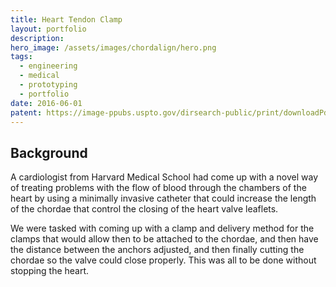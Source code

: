 ```yaml
---
title: Heart Tendon Clamp
layout: portfolio
description:
hero_image: /assets/images/chordalign/hero.png
tags: 
  - engineering
  - medical
  - prototyping
  - portfolio
date: 2016-06-01
patent: https://image-ppubs.uspto.gov/dirsearch-public/print/downloadPdf/10799358
---
```

## Background
A cardiologist from Harvard Medical School had come up with a novel way of treating problems with the flow of blood through the chambers of the heart by using a minimally invasive catheter that could increase the length of the chordae that control the closing of the heart valve leaflets. 

We were tasked with coming up with a clamp and delivery method for the clamps that would allow then to be attached to the chordae, and then have the distance between the anchors adjusted, and then finally cutting the chordae so the valve could close properly. This was all to be done without stopping the heart.